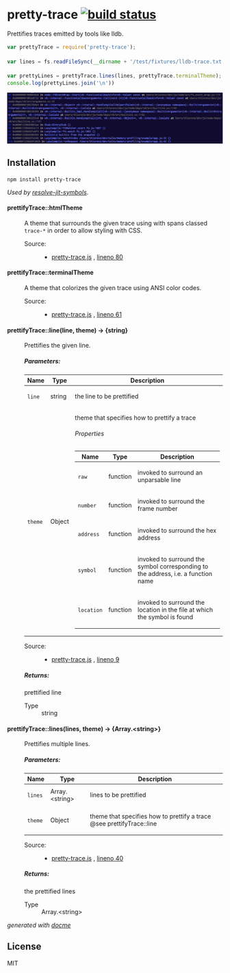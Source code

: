 # pretty-trace [![build status](https://secure.travis-ci.org/thlorenz/pretty-trace.png)](http://travis-ci.org/thlorenz/pretty-trace)

Prettifies traces emitted by tools like lldb.

```js
var prettyTrace = require('pretty-trace');

var lines = fs.readFileSync(__dirname + '/test/fixtures/lldb-trace.txt', 'utf8').split('\n');

var prettyLines = prettyTrace.lines(lines, prettyTrace.terminalTheme);
console.log(prettyLines.join('\n'))
```

![lldb-trace](https://raw.githubusercontent.com/thlorenz/pretty-trace/master/assets/lldb-trace.png)

## Installation

    npm install pretty-trace

*Used by [resolve-jit-symbols](http://thlorenz.github.io/resolve-jit-symbols/web/)*.

<!-- START docme generated API please keep comment here to allow auto update -->
<!-- DON'T EDIT THIS SECTION, INSTEAD RE-RUN docme TO UPDATE -->

<div>
<div class="jsdoc-githubify">
<section>
<article>
<div class="container-overview">
<dl class="details">
</dl>
</div>
<dl>
<dt>
<h4 class="name" id="prettifyTrace::htmlTheme"><span class="type-signature"></span>prettifyTrace::htmlTheme<span class="type-signature"></span></h4>
</dt>
<dd>
<div class="description">
<p>A theme that surrounds the given trace using with spans classed <code>trace-*</code> in order to allow styling with CSS.</p>
</div>
<dl class="details">
<dt class="tag-source">Source:</dt>
<dd class="tag-source"><ul class="dummy">
<li>
<a href="https://github.com/thlorenz/pretty-trace/blob/master/pretty-trace.js">pretty-trace.js</a>
<span>, </span>
<a href="https://github.com/thlorenz/pretty-trace/blob/master/pretty-trace.js#L80">lineno 80</a>
</li>
</ul></dd>
</dl>
</dd>
<dt>
<h4 class="name" id="prettifyTrace::terminalTheme"><span class="type-signature"></span>prettifyTrace::terminalTheme<span class="type-signature"></span></h4>
</dt>
<dd>
<div class="description">
<p>A theme that colorizes the given trace using ANSI color codes.</p>
</div>
<dl class="details">
<dt class="tag-source">Source:</dt>
<dd class="tag-source"><ul class="dummy">
<li>
<a href="https://github.com/thlorenz/pretty-trace/blob/master/pretty-trace.js">pretty-trace.js</a>
<span>, </span>
<a href="https://github.com/thlorenz/pretty-trace/blob/master/pretty-trace.js#L61">lineno 61</a>
</li>
</ul></dd>
</dl>
</dd>
</dl>
<dl>
<dt>
<h4 class="name" id="prettifyTrace::line"><span class="type-signature"></span>prettifyTrace::line<span class="signature">(line, theme)</span><span class="type-signature"> &rarr; {string}</span></h4>
</dt>
<dd>
<div class="description">
<p>Prettifies the given line.</p>
</div>
<h5>Parameters:</h5>
<table class="params">
<thead>
<tr>
<th>Name</th>
<th>Type</th>
<th class="last">Description</th>
</tr>
</thead>
<tbody>
<tr>
<td class="name"><code>line</code></td>
<td class="type">
<span class="param-type">string</span>
</td>
<td class="description last"><p>the line to be prettified</p></td>
</tr>
<tr>
<td class="name"><code>theme</code></td>
<td class="type">
<span class="param-type">Object</span>
</td>
<td class="description last"><p>theme that specifies how to prettify a trace</p>
<h6>Properties</h6>
<table class="params">
<thead>
<tr>
<th>Name</th>
<th>Type</th>
<th class="last">Description</th>
</tr>
</thead>
<tbody>
<tr>
<td class="name"><code>raw</code></td>
<td class="type">
<span class="param-type">function</span>
</td>
<td class="description last"><p>invoked to surround an unparsable line</p></td>
</tr>
<tr>
<td class="name"><code>number</code></td>
<td class="type">
<span class="param-type">function</span>
</td>
<td class="description last"><p>invoked to surround the frame number</p></td>
</tr>
<tr>
<td class="name"><code>address</code></td>
<td class="type">
<span class="param-type">function</span>
</td>
<td class="description last"><p>invoked to surround the hex address</p></td>
</tr>
<tr>
<td class="name"><code>symbol</code></td>
<td class="type">
<span class="param-type">function</span>
</td>
<td class="description last"><p>invoked to surround the symbol corresponding to the address, i.e. a function name</p></td>
</tr>
<tr>
<td class="name"><code>location</code></td>
<td class="type">
<span class="param-type">function</span>
</td>
<td class="description last"><p>invoked to surround the location in the file at which the symbol is found</p></td>
</tr>
</tbody>
</table>
</td>
</tr>
</tbody>
</table>
<dl class="details">
<dt class="tag-source">Source:</dt>
<dd class="tag-source"><ul class="dummy">
<li>
<a href="https://github.com/thlorenz/pretty-trace/blob/master/pretty-trace.js">pretty-trace.js</a>
<span>, </span>
<a href="https://github.com/thlorenz/pretty-trace/blob/master/pretty-trace.js#L9">lineno 9</a>
</li>
</ul></dd>
</dl>
<h5>Returns:</h5>
<div class="param-desc">
<p>prettified line</p>
</div>
<dl>
<dt>
Type
</dt>
<dd>
<span class="param-type">string</span>
</dd>
</dl>
</dd>
<dt>
<h4 class="name" id="prettifyTrace::lines"><span class="type-signature"></span>prettifyTrace::lines<span class="signature">(lines, theme)</span><span class="type-signature"> &rarr; {Array.&lt;string>}</span></h4>
</dt>
<dd>
<div class="description">
<p>Prettifies multiple lines.</p>
</div>
<h5>Parameters:</h5>
<table class="params">
<thead>
<tr>
<th>Name</th>
<th>Type</th>
<th class="last">Description</th>
</tr>
</thead>
<tbody>
<tr>
<td class="name"><code>lines</code></td>
<td class="type">
<span class="param-type">Array.&lt;string></span>
</td>
<td class="description last"><p>lines to be prettified</p></td>
</tr>
<tr>
<td class="name"><code>theme</code></td>
<td class="type">
<span class="param-type">Object</span>
</td>
<td class="description last"><p>theme that specifies how to prettify a trace @see prettifyTrace::line</p></td>
</tr>
</tbody>
</table>
<dl class="details">
<dt class="tag-source">Source:</dt>
<dd class="tag-source"><ul class="dummy">
<li>
<a href="https://github.com/thlorenz/pretty-trace/blob/master/pretty-trace.js">pretty-trace.js</a>
<span>, </span>
<a href="https://github.com/thlorenz/pretty-trace/blob/master/pretty-trace.js#L40">lineno 40</a>
</li>
</ul></dd>
</dl>
<h5>Returns:</h5>
<div class="param-desc">
<p>the prettified lines</p>
</div>
<dl>
<dt>
Type
</dt>
<dd>
<span class="param-type">Array.&lt;string></span>
</dd>
</dl>
</dd>
</dl>
</article>
</section>
</div>

*generated with [docme](https://github.com/thlorenz/docme)*
</div>
<!-- END docme generated API please keep comment here to allow auto update -->

## License

MIT
